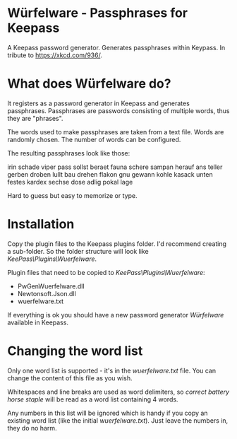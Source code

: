 # Würfelware - Passphrases for Keepass
A Keepass password generator. Generates passphrases within Keypass. In tribute to https://xkcd.com/936/.

# What does Würfelware do?
It registers as a password generator in Keepass and generates passphrases. Passphrases are passwords consisting of multiple words, thus they are "phrases".

The words used to make passphrases are taken from a text file. Words are randomly chosen. The number of words can be configured. 

The resulting passphrases look like those:

irin schade viper pass sollst
beraet fauna schere sampan herauf
ans teller gerben droben lullt
bau drehen flakon gnu gewann
kohle kasack unten festes kardex
sechse dose adlig pokal lage

Hard to guess but easy to memorize or type.

# Installation
Copy the plugin files to the Keepass plugins folder. I'd recommend creating a sub-folder. So the folder structure will look like *KeePass\Plugins\Wuerfelware*.

Plugin files that need to be copied to *KeePass\Plugins\Wuerfelware*:
* PwGenWuerfelware.dll
* Newtonsoft.Json.dll
* wuerfelware.txt

If everything is ok you should have a new password generator *Würfelware* available in Keepass.

# Changing the word list
Only one word list is supported - it's in the *wuerfelware.txt* file. You can change the content of this file as you wish.

Whitespaces and line breaks are used as word delimiters, so *correct battery horse staple* will be read as a word list containing 4 words.

Any numbers in this list will be ignored which is handy if you copy an existing word list (like the initial *wuerfelware.txt*). Just leave the numbers in, they do no harm.